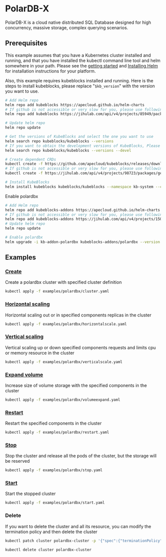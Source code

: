 # PolarDB-X

PolarDB-X is a cloud native distributed SQL Database designed for high concurrency, massive storage, complex querying scenarios.

## Prerequisites

This example assumes that you have a Kubernetes cluster installed and running, and that you have installed the kubectl command line tool and helm somewhere in your path. Please see the [getting started](https://kubernetes.io/docs/setup/)  and [Installing Helm](https://helm.sh/docs/intro/install/) for installation instructions for your platform.

Also, this example requires kubeblocks installed and running. Here is the steps to install kubeblocks, please replace "`$kb_version`" with the version you want to use.
```bash
# Add Helm repo 
helm repo add kubeblocks https://apecloud.github.io/helm-charts
# If github is not accessible or very slow for you, please use following repo instead
helm repo add kubeblocks https://jihulab.com/api/v4/projects/85949/packages/helm/stable

# Update helm repo
helm repo update

# Get the versions of KubeBlocks and select the one you want to use
helm search repo kubeblocks/kubeblocks --versions
# If you want to obtain the development versions of KubeBlocks, Please add the '--devel' parameter as the following command
helm search repo kubeblocks/kubeblocks --versions --devel

# Create dependent CRDs
kubectl create -f https://github.com/apecloud/kubeblocks/releases/download/v$kb_version/kubeblocks_crds.yaml
# If github is not accessible or very slow for you, please use following command instead
kubectl create -f https://jihulab.com/api/v4/projects/98723/packages/generic/kubeblocks/v$kb_version/kubeblocks_crds.yaml

# Install KubeBlocks
helm install kubeblocks kubeblocks/kubeblocks --namespace kb-system --create-namespace --version="$kb_version"
```
Enable polardbx
```bash
# Add Helm repo 
helm repo add kubeblocks-addons https://apecloud.github.io/helm-charts
# If github is not accessible or very slow for you, please use following repo instead
helm repo add kubeblocks-addons https://jihulab.com/api/v4/projects/150246/packages/helm/stable
# Update helm repo
helm repo update

# Enable polardbx 
helm upgrade -i kb-addon-polardbx kubeblocks-addons/polardbx --version $kb_version -n kb-system  
``` 

## Examples

### [Create](cluster.yaml) 
Create a polardbx cluster with specified cluster definition 
```bash
kubectl apply -f examples/polardbx/cluster.yaml
```

### [Horizontal scaling](horizontalscale.yaml)
Horizontal scaling out or in specified components replicas in the cluster
```bash
kubectl apply -f examples/polardbx/horizontalscale.yaml
```

### [Vertical scaling](verticalscale.yaml)
Vertical scaling up or down specified components requests and limits cpu or memory resource in the cluster
```bash
kubectl apply -f examples/polardbx/verticalscale.yaml
```

### [Expand volume](volumeexpand.yaml)
Increase size of volume storage with the specified components in the cluster
```bash
kubectl apply -f examples/polardbx/volumeexpand.yaml
```

### [Restart](restart.yaml)
Restart the specified components in the cluster
```bash
kubectl apply -f examples/polardbx/restart.yaml
```

### [Stop](stop.yaml)
Stop the cluster and release all the pods of the cluster, but the storage will be reserved
```bash
kubectl apply -f examples/polardbx/stop.yaml
```

### [Start](start.yaml)
Start the stopped cluster
```bash
kubectl apply -f examples/polardbx/start.yaml
```

### Delete
If you want to delete the cluster and all its resource, you can modify the termination policy and then delete the cluster
```bash
kubectl patch cluster polardbx-cluster -p '{"spec":{"terminationPolicy":"WipeOut"}}' --type="merge"

kubectl delete cluster polardbx-cluster
```
